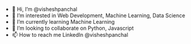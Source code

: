 - 👋 Hi, I’m @visheshpanchal
- 👀 I’m interested in Web Development, Machine Learning, Data Science
- 🌱 I’m currently learning Machine Learning
- 💞️ I’m looking to collaborate on Python, Javascript
- 📫 How to reach me LinkedIn @visheshpanchal

<!---
visheshpanchal/visheshpanchal is a ✨ special ✨ repository because its `README.md` (this file) appears on your GitHub profile.
You can click the Preview link to take a look at your changes.
--->

